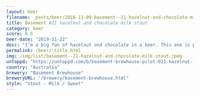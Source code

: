 ```yaml
---
layout: beer
filename: _posts/beer/2016-11-09-basement--21-hazelnut-and-chocolate-milk-stout.md
title: Basement #21 hazelnut and chocolate milk stout
category: beer
score: 8.5
beer-date: "2019-11-22"
desc: "I’m a big fan of hazelnut and chocolate in a beer. This one is pretty light on but it gives a great creamy finish"
permalink: /beer/:title.html
img: /img/list/basement--21-hazelnut-and-chocolate-milk-stout.jpeg
untappd: "https://untappd.com/b/basement-brewhouse-pilot-021-hazelnut---chocolate-milk-stout/3368570"
country: "Australia"
brewery: "Basement Brewhouse"
breweryURL: "/brewery/basement-brewhouse.html"
style: "Stout - Milk / Sweet"
---
```

